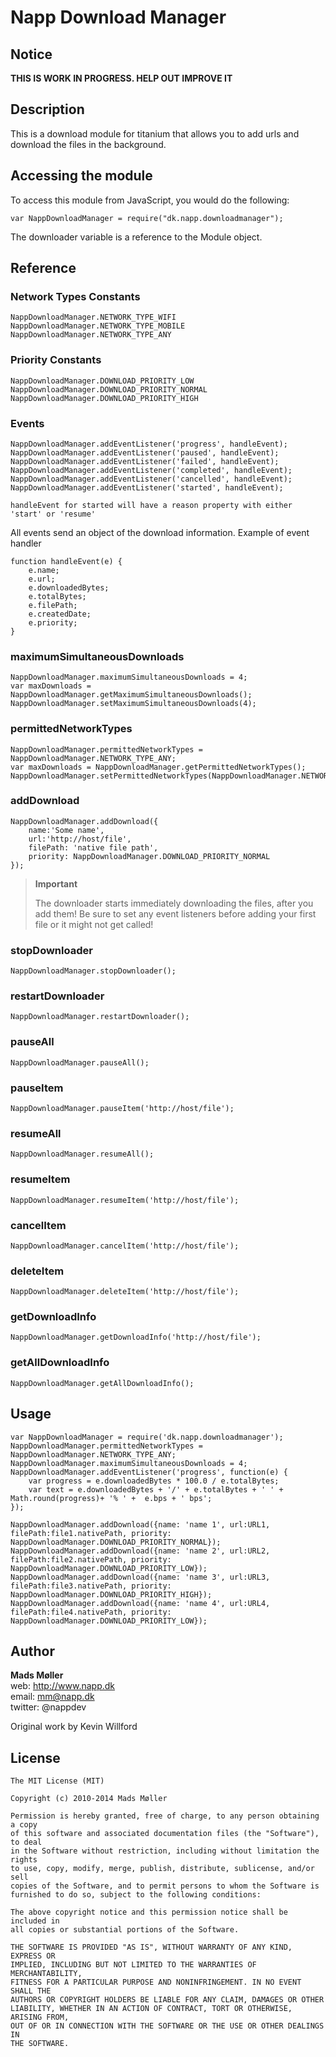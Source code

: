 # Napp Download Manager

## Notice

**THIS IS WORK IN PROGRESS. HELP OUT IMPROVE IT**

## Description

This is a download module for titanium that allows you to add urls and download the files in the background.

## Accessing the module

To access this module from JavaScript, you would do the following:

	var NappDownloadManager = require("dk.napp.downloadmanager");

The downloader variable is a reference to the Module object.	

## Reference

### Network Types Constants

	NappDownloadManager.NETWORK_TYPE_WIFI
	NappDownloadManager.NETWORK_TYPE_MOBILE
	NappDownloadManager.NETWORK_TYPE_ANY

### Priority Constants

	NappDownloadManager.DOWNLOAD_PRIORITY_LOW
	NappDownloadManager.DOWNLOAD_PRIORITY_NORMAL
	NappDownloadManager.DOWNLOAD_PRIORITY_HIGH

### Events

	NappDownloadManager.addEventListener('progress', handleEvent);
	NappDownloadManager.addEventListener('paused', handleEvent);
	NappDownloadManager.addEventListener('failed', handleEvent);
	NappDownloadManager.addEventListener('completed', handleEvent);
	NappDownloadManager.addEventListener('cancelled', handleEvent);	
	NappDownloadManager.addEventListener('started', handleEvent);

	handleEvent for started will have a reason property with either 'start' or 'resume'
	
All events send an object of the download information.  Example of event handler
	
	function handleEvent(e) {
		e.name;
		e.url;
		e.downloadedBytes;
		e.totalBytes;
		e.filePath;
		e.createdDate;
		e.priority;
	}

### maximumSimultaneousDownloads

	NappDownloadManager.maximumSimultaneousDownloads = 4;
	var maxDownloads = NappDownloadManager.getMaximumSimultaneousDownloads();
	NappDownloadManager.setMaximumSimultaneousDownloads(4);
	
### permittedNetworkTypes

	NappDownloadManager.permittedNetworkTypes = NappDownloadManager.NETWORK_TYPE_ANY;
	var maxDownloads = NappDownloadManager.getPermittedNetworkTypes();
	NappDownloadManager.setPermittedNetworkTypes(NappDownloadManager.NETWORK_TYPE_WIFI);

### addDownload

	NappDownloadManager.addDownload({
		name:'Some name',
		url:'http://host/file',
		filePath: 'native file path',
		priority: NappDownloadManager.DOWNLOAD_PRIORITY_NORMAL
	});
	
> **Important**
> 
> The downloader starts immediately downloading the files, after you add them! Be sure to set any event listeners before adding your first file or it might not get called!



	
	
### stopDownloader

	NappDownloadManager.stopDownloader();

### restartDownloader

	NappDownloadManager.restartDownloader();
	
### pauseAll

	NappDownloadManager.pauseAll();

### pauseItem

	NappDownloadManager.pauseItem('http://host/file');

### resumeAll

	NappDownloadManager.resumeAll();

### resumeItem

	NappDownloadManager.resumeItem('http://host/file');

### cancelItem

	NappDownloadManager.cancelItem('http://host/file');

### deleteItem

	NappDownloadManager.deleteItem('http://host/file');

### getDownloadInfo

	NappDownloadManager.getDownloadInfo('http://host/file');
	
### getAllDownloadInfo

	NappDownloadManager.getAllDownloadInfo();


## Usage

	var NappDownloadManager = require('dk.napp.downloadmanager');
	NappDownloadManager.permittedNetworkTypes = NappDownloadManager.NETWORK_TYPE_ANY;
	NappDownloadManager.maximumSimultaneousDownloads = 4;
	NappDownloadManager.addEventListener('progress', function(e) {
	    var progress = e.downloadedBytes * 100.0 / e.totalBytes;
	    var text = e.downloadedBytes + '/' + e.totalBytes + ' ' + Math.round(progress)+ '% ' +  e.bps + ' bps';	
	});

	NappDownloadManager.addDownload({name: 'name 1', url:URL1, filePath:file1.nativePath, priority: NappDownloadManager.DOWNLOAD_PRIORITY_NORMAL});
    NappDownloadManager.addDownload({name: 'name 2', url:URL2, filePath:file2.nativePath, priority: NappDownloadManager.DOWNLOAD_PRIORITY_LOW});
    NappDownloadManager.addDownload({name: 'name 3', url:URL3, filePath:file3.nativePath, priority: NappDownloadManager.DOWNLOAD_PRIORITY_HIGH});
    NappDownloadManager.addDownload({name: 'name 4', url:URL4, filePath:file4.nativePath, priority: NappDownloadManager.DOWNLOAD_PRIORITY_LOW});


## Author

**Mads Møller**  
web: http://www.napp.dk  
email: mm@napp.dk  
twitter: @nappdev  

Original work by Kevin Willford

## License

    The MIT License (MIT)
    
    Copyright (c) 2010-2014 Mads Møller

    Permission is hereby granted, free of charge, to any person obtaining a copy
    of this software and associated documentation files (the "Software"), to deal
    in the Software without restriction, including without limitation the rights
    to use, copy, modify, merge, publish, distribute, sublicense, and/or sell
    copies of the Software, and to permit persons to whom the Software is
    furnished to do so, subject to the following conditions:

    The above copyright notice and this permission notice shall be included in
    all copies or substantial portions of the Software.

    THE SOFTWARE IS PROVIDED "AS IS", WITHOUT WARRANTY OF ANY KIND, EXPRESS OR
    IMPLIED, INCLUDING BUT NOT LIMITED TO THE WARRANTIES OF MERCHANTABILITY,
    FITNESS FOR A PARTICULAR PURPOSE AND NONINFRINGEMENT. IN NO EVENT SHALL THE
    AUTHORS OR COPYRIGHT HOLDERS BE LIABLE FOR ANY CLAIM, DAMAGES OR OTHER
    LIABILITY, WHETHER IN AN ACTION OF CONTRACT, TORT OR OTHERWISE, ARISING FROM,
    OUT OF OR IN CONNECTION WITH THE SOFTWARE OR THE USE OR OTHER DEALINGS IN
    THE SOFTWARE.
